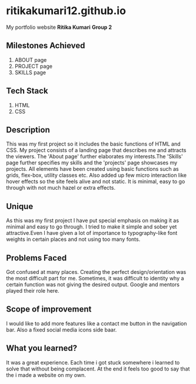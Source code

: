# ritikakumari12.github.io
My portfolio website
**Ritika Kumari**
**Group 2**
## Milestones Achieved
1. ABOUT page
2. PROJECT page
3. SKILLS page
## Tech Stack
1. HTML
2. CSS
## Description
This was my first project so it includes the basic functions of HTML and CSS. My project consists of a landing page that describes me and attracts the viewers. The 'About page' further elaborates my interests.The 'Skills' page further specifies my skills and the 'projects' page showcases my projects. All elements have been created using basic functions such as grids, flex-box, utility classes etc. Also added up few micro interaction like hover effects so the site feels alive and not static. It is minimal, easy to go through with not much hazel or extra effects.
## Unique
As this was my first project I have put special emphasis on making it as minimal and easy to go through. I tried to make it simple and sober yet attractive.Even I have given a lot of importance to typography-like font weights in certain places and not using too many fonts.
## Problems Faced
Got confused at many places. Creating the perfect design/orientation was the most difficult part for me. Sometimes, it was difficult to identity why a certain function was not giving the desired output. Google and mentors played their role here. 
## Scope of improvement
I would like to add more features like a contact me button in the navigation bar. Also a fixed social media icons side baar.
## What you learned?
It was a great experience. Each time i got stuck somewhere i learned to solve that without being complacent. At the end it feels too good to say that the i made a website on my own.
